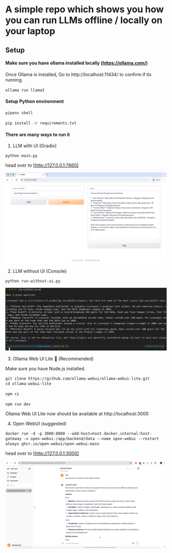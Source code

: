 # A simple repo which shows you how you can run LLMs offline / locally on your laptop 

## Setup

#### Make sure you have ollama installed locally (https://ollama.com/)

Once Ollama is installed, Go to http://localhost:11434/ to confirm if its running.

`ollama run llama3` 

#### Setup Python environment

```
pipenv shell

pip install -r requirements.txt
```

#### There are many ways to run it

1. LLM with UI (Gradio)

```
python main.py
```

head over to [http://127.0.0.1:7860]

![LLM with UI (Gradio)](assets/gradio-screenshot.png)


2. LLM without UI (Console)
   
```
python run-without-ui.py
```

![LLM without UI (Console)](assets/console-screenshot.png)


3. Ollama Web UI Lite 🦙 (Recommended)

Make sure you have Node.js installed. 

```
git clone https://github.com/ollama-webui/ollama-webui-lite.git
cd ollama-webui-lite

npm ci

npm run dev
```

Ollama Web UI Lite now should be available at http://localhost:3000




4. Open WebUI (suggested)

```
docker run -d -p 3000:8080 --add-host=host.docker.internal:host-gateway -v open-webui:/app/backend/data --name open-webui --restart always ghcr.io/open-webui/open-webui:main
```

head over to [http://127.0.0.1:3000]

![LLM with Open WebUI](assets/openwebui-screenshot.png)


